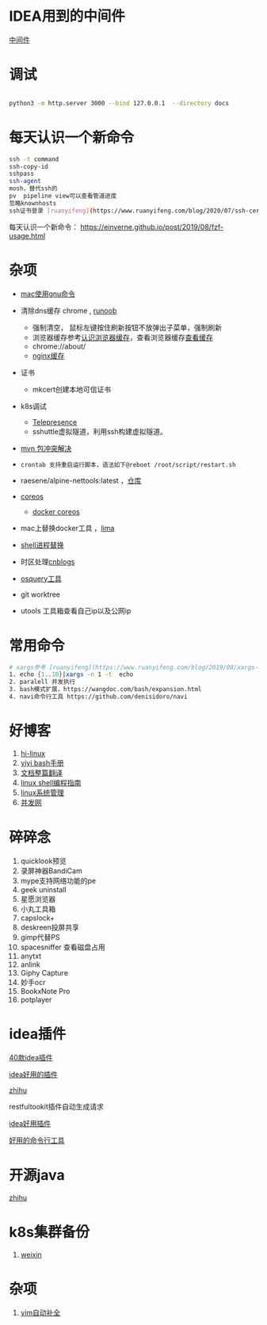 # IDEA用到的中间件

[中间件](https://www.jetbrains.com/legal/third-party-software/?product=IIU&version=2021.2.3)

# 调试

```bash

python3 -m http.server 3000 --bind 127.0.0.1  --directory docs
```

# 每天认识一个新命令

```bash
ssh -t command
ssh-copy-id
sshpass
ssh-agent
mosh，替代ssh的
pv  pipeline view可以查看管道进度
忽略knownhosts
ssh证书登录 [ruanyifeng](https://www.ruanyifeng.com/blog/2020/07/ssh-certificate.html)
```

每天认识一个新命令： https://einverne.github.io/post/2019/08/fzf-usage.html

# 杂项

* [mac使用gnu命令](https://blog.cotes.info/posts/use-gnu-utilities-in-mac/)
* 清除dns缓存 chrome , [runoob](https://www.runoob.com/w3cnote/chrome-clear-dns-cache.html)

  * 强制清空， 鼠标左键按住刷新按钮不放弹出子菜单，强制刷新
  * 浏览器缓存参考[认识浏览器缓存](https://segmentfault.com/a/1190000009970329)，查看浏览器缓存[查看缓存](https://blog.csdn.net/yerenyuan_pku/article/details/88881967)
  * chrome://about/
  * [nginx缓存](https://www.hi-linux.com/posts/64107.html)
* 证书

  * mkcert创建本地可信证书
* k8s调试

  * [Telepresence](https://www.hi-linux.com/posts/21833.html)
  * sshuttle虚拟隧道，利用ssh构建虚拟隧道。
* [mvn 包冲突解决](https://segmentfault.com/a/1190000023446358)
* `crontab 支持重启运行脚本，语法如下@reboot /root/script/restart.sh `
* raesene/alpine-nettools:latest ，[仓库](https://github.com/fedora-cloud/Fedora-Dockerfiles/tree/master/ssh)
* [coreos](https://book.douban.com/subject/26670565/)

  * [docker coreos](https://github.com/wenshunbiao/docker)
* mac上替换docker工具 ，[lima](https://segmentfault.com/a/1190000040633750)
* [shell进程替换](http://c.biancheng.net/view/3025.html)
* 时区处理[cnblogs](https://www.cnblogs.com/yourbatman/p/14307194.html)
* [osquery工具](https://os.51cto.com/art/202001/609160.htm)
* git worktree
* utools 工具箱查看自己ip以及公网ip

# 常用命令

```bash
# xargs参考 [ruanyifeng](https://www.ruanyifeng.com/blog/2019/08/xargs-tutorial.html)
1. echo {1..10}|xargs -n 1 -t  echo 
2. paralell 并发执行
3. bash模式扩展，https://wangdoc.com/bash/expansion.html
4. navi命令行工具 https://github.com/denisidoro/navi
```

# 好博客

1. [hi-linux](https://www.hi-linux.com/categories/Linux/)
2. [yiyi bash手册](https://yiyibooks.cn/Phiix/bash_reference_manual/bash%E5%8F%82%E8%80%83%E6%96%87%E6%A1%A3.html)
3. [文档整篇翻译](https://zhuanlan.zhihu.com/p/37359779)
4. [linux shell编程指南](http://c.biancheng.net/shell/)
5. [linux系统管理](http://c.biancheng.net/linux_tutorial/)
6. [并发网](https://www.zhihu.com/answer/2157140104)

# 碎碎念

1. quicklook预览
2. 录屏神器BandiCam
3. mype支持网络功能的pe
4. geek uninstall
5. 星愿浏览器
6. 小丸工具箱
7. capslock+
8. deskreen投屏共享
9. gimp代替PS
10. spacesniffer 查看磁盘占用
11. anytxt
12. anlink
13. Giphy Capture
14. 妙手ocr
15. BookxNote Pro
16. potplayer

# idea插件

[40款idea插件](https://zhuanlan.zhihu.com/p/412113632)

[idea好用的插件](https://zhuanlan.zhihu.com/p/412956073)

[zhihu](https://zhuanlan.zhihu.com/p/130733659)

restfultookit插件自动生成请求

[idea好用插件](https://mp.weixin.qq.com/s/AxaQz9OyYmYs_L8Ef2kqJw)

[好用的命令行工具](https://mp.weixin.qq.com/s/ZTMwK5r1d2abXcOtnu6nEA)

# 开源java

[zhihu](https://zhuanlan.zhihu.com/p/437384103)

# k8s集群备份

1. [weixin](https://mp.weixin.qq.com/s?__biz=MzI3MTI2NzkxMA==&mid=2247502728&idx=1&sn=04c17852082d9b03c0a95e8aab5bd8c9&chksm=eac6eaa1ddb163b7ed29bc0544d3accd499b30bfbf473df3bddd50bc67818f1a492e3f5ec07d&scene=90&subscene=93&sessionid=1638615728&clicktime=1638632572&enterid=1638632572&ascene=56&devicetype=android-29&version=28001057&nettype=WIFI&abtest_cookie=AAACAA%3D%3D&lang=zh_CN&exportkey=AS%2B8poSLqCU8Tu9SgC8Bbek%3D&pass_ticket=4DYMfcFTRRWaKypm%2FBcWLDbNqNBNLwWrBSH%2FeuGLIwnbVEno1xokT2g8AwPZ4ADu&wx_header=1)

# 杂项

1. [vim自动补全](https://zhuanlan.zhihu.com/p/349271041)
